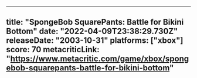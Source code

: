 
---
title: "SpongeBob SquarePants: Battle for Bikini Bottom"
date: "2022-04-09T23:38:29.730Z"
releaseDate: "2003-10-31"
platforms: ["xbox"]
score: 70
metacriticLink: "https://www.metacritic.com/game/xbox/spongebob-squarepants-battle-for-bikini-bottom"
---
